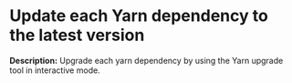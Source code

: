# Update each Yarn dependency to the latest version

**Description:** Upgrade each yarn dependency by using the Yarn upgrade tool in interactive mode.


